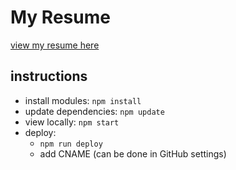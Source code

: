 # My Resume

[view my resume here](https://ngojunhaojason.github.io)

## instructions

- install modules: `npm install`
- update dependencies: `npm update`
- view locally: `npm start`
- deploy:
  - `npm run deploy`
  - add CNAME (can be done in GitHub settings)
